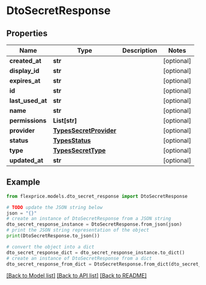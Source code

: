 # DtoSecretResponse


## Properties

Name | Type | Description | Notes
------------ | ------------- | ------------- | -------------
**created_at** | **str** |  | [optional] 
**display_id** | **str** |  | [optional] 
**expires_at** | **str** |  | [optional] 
**id** | **str** |  | [optional] 
**last_used_at** | **str** |  | [optional] 
**name** | **str** |  | [optional] 
**permissions** | **List[str]** |  | [optional] 
**provider** | [**TypesSecretProvider**](TypesSecretProvider.md) |  | [optional] 
**status** | [**TypesStatus**](TypesStatus.md) |  | [optional] 
**type** | [**TypesSecretType**](TypesSecretType.md) |  | [optional] 
**updated_at** | **str** |  | [optional] 

## Example

```python
from flexprice.models.dto_secret_response import DtoSecretResponse

# TODO update the JSON string below
json = "{}"
# create an instance of DtoSecretResponse from a JSON string
dto_secret_response_instance = DtoSecretResponse.from_json(json)
# print the JSON string representation of the object
print(DtoSecretResponse.to_json())

# convert the object into a dict
dto_secret_response_dict = dto_secret_response_instance.to_dict()
# create an instance of DtoSecretResponse from a dict
dto_secret_response_from_dict = DtoSecretResponse.from_dict(dto_secret_response_dict)
```
[[Back to Model list]](../README.md#documentation-for-models) [[Back to API list]](../README.md#documentation-for-api-endpoints) [[Back to README]](../README.md)


